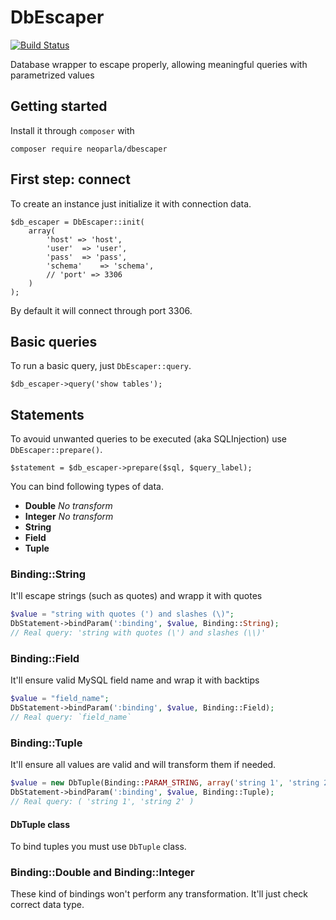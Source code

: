 # DbEscaper
[![Build Status](https://travis-ci.org/neoparla/db_escaper.svg?branch=master)](https://travis-ci.org/neoparla/db_escaper)


Database wrapper to escape properly, allowing meaningful queries with parametrized values
## Getting started
Install it through `composer` with
```
composer require neoparla/dbescaper
```

## First step: connect
To create an instance just initialize it with connection data.
```
$db_escaper = DbEscaper::init(
    array(
        'host' => 'host',
        'user'  => 'user',
        'pass'  => 'pass',
        'schema'    => 'schema',
        // 'port' => 3306
    )
);
```
By default it will connect through port 3306.

## Basic queries
To run a basic query, just `DbEscaper::query`.
```
$db_escaper->query('show tables');
```

## Statements
To avouid unwanted queries to be executed (aka SQLInjection) use `DbEscaper::prepare()`.
```
$statement = $db_escaper->prepare($sql, $query_label);
```

You can bind following types of data.
* **Double** *No transform*
* **Integer** *No transform*
* **String**
* **Field**
* **Tuple**

### Binding::String
It'll escape strings (such as quotes) and wrapp it with quotes
```php
$value = "string with quotes (') and slashes (\)";
DbStatement->bindParam(':binding', $value, Binding::String);
// Real query: 'string with quotes (\') and slashes (\\)'
```

### Binding::Field
It'll ensure valid MySQL field name and wrap it with backtips
```php
$value = "field_name";
DbStatement->bindParam(':binding', $value, Binding::Field);
// Real query: `field_name`
```

### Binding::Tuple
It'll ensure all values are valid and will transform them if needed.
```php
$value = new DbTuple(Binding::PARAM_STRING, array('string 1', 'string 2'), DbTuple::WITH_PARENTHESIS);;
DbStatement->bindParam(':binding', $value, Binding::Tuple);
// Real query: ( 'string 1', 'string 2' )
```

#### DbTuple class
To bind tuples you must use `DbTuple` class.

### Binding::Double and Binding::Integer
These kind of bindings won't perform any transformation. It'll just check correct data type.

